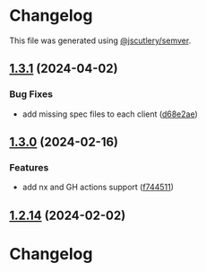 # Changelog

This file was generated using [@jscutlery/semver](https://github.com/jscutlery/semver).

## [1.3.1](https://github.com/RedHatInsights/javascript-clients/compare/@redhat-cloud-services/host-inventory-client-1.3.0...@redhat-cloud-services/host-inventory-client-1.3.1) (2024-04-02)


### Bug Fixes

* add missing spec files to each client ([d68e2ae](https://github.com/RedHatInsights/javascript-clients/commit/d68e2ae5d7d21f03cb60181c19ea12f18e9989b6))

## [1.3.0](https://github.com/RedHatInsights/javascript-clients/compare/@redhat-cloud-services/host-inventory-client-1.2.13...@redhat-cloud-services/host-inventory-client-1.3.0) (2024-02-16)


### Features

* add nx and GH actions support ([f744511](https://github.com/RedHatInsights/javascript-clients/commit/f744511308bf530dd53724792939e133c8d7cf22))

## [1.2.14](https://github.com/RedHatInsights/javascript-clients/compare/@redhat-cloud-services/host-inventory-client-1.2.13...@redhat-cloud-services/host-inventory-client-1.2.14) (2024-02-02)

# Changelog